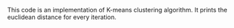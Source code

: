 This code is an implementation of K-means clustering algorithm. It prints the euclidean distance for every iteration.
